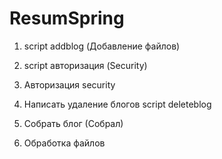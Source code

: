 # ResumSpring
1) script addblog (Добавление файлов)
2) script авторизация (Security)
3) Авторизация security
4) Написать удаление блогов script deleteblog


5) Собрать блог (Собрал)
6) Обработка файлов
